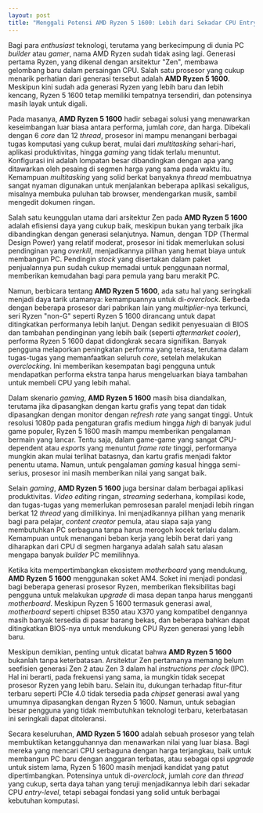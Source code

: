 ```yaml
---
layout: post
title: "Menggali Potensi AMD Ryzen 5 1600: Lebih dari Sekadar CPU Entry-Level"
---
```


Bagi para _enthusiast_ teknologi, terutama yang berkecimpung di dunia PC _builder_ atau _gamer_, nama AMD Ryzen sudah tidak asing lagi. Generasi pertama Ryzen, yang dikenal dengan arsitektur "Zen", membawa gelombang baru dalam persaingan CPU. Salah satu prosesor yang cukup menarik perhatian dari generasi tersebut adalah **AMD Ryzen 5 1600**. Meskipun kini sudah ada generasi Ryzen yang lebih baru dan lebih kencang, Ryzen 5 1600 tetap memiliki tempatnya tersendiri, dan potensinya masih layak untuk digali.

Pada masanya, **AMD Ryzen 5 1600** hadir sebagai solusi yang menawarkan keseimbangan luar biasa antara performa, jumlah _core_, dan harga. Dibekali dengan 6 _core_ dan 12 _thread_, prosesor ini mampu menangani berbagai tugas komputasi yang cukup berat, mulai dari _multitasking_ sehari-hari, aplikasi produktivitas, hingga _gaming_ yang tidak terlalu menuntut. Konfigurasi ini adalah lompatan besar dibandingkan dengan apa yang ditawarkan oleh pesaing di segmen harga yang sama pada waktu itu. Kemampuan _multitasking_ yang solid berkat banyaknya _thread_ membuatnya sangat nyaman digunakan untuk menjalankan beberapa aplikasi sekaligus, misalnya membuka puluhan tab browser, mendengarkan musik, sambil mengedit dokumen ringan.

Salah satu keunggulan utama dari arsitektur Zen pada **AMD Ryzen 5 1600** adalah efisiensi daya yang cukup baik, meskipun bukan yang terbaik jika dibandingkan dengan generasi selanjutnya. Namun, dengan TDP (Thermal Design Power) yang relatif moderat, prosesor ini tidak memerlukan solusi pendinginan yang _overkill_, menjadikannya pilihan yang hemat biaya untuk membangun PC. Pendingin _stock_ yang disertakan dalam paket penjualannya pun sudah cukup memadai untuk penggunaan normal, memberikan kemudahan bagi para pemula yang baru merakit PC.

Namun, berbicara tentang **AMD Ryzen 5 1600**, ada satu hal yang seringkali menjadi daya tarik utamanya: kemampuannya untuk di-_overclock_. Berbeda dengan beberapa prosesor dari pabrikan lain yang _multiplier_-nya terkunci, seri Ryzen "non-G" seperti Ryzen 5 1600 dirancang untuk dapat ditingkatkan performanya lebih lanjut. Dengan sedikit penyesuaian di BIOS dan tambahan pendinginan yang lebih baik (seperti _aftermarket cooler_), performa Ryzen 5 1600 dapat didongkrak secara signifikan. Banyak pengguna melaporkan peningkatan performa yang terasa, terutama dalam tugas-tugas yang memanfaatkan seluruh _core_, setelah melakukan _overclocking_. Ini memberikan kesempatan bagi pengguna untuk mendapatkan performa ekstra tanpa harus mengeluarkan biaya tambahan untuk membeli CPU yang lebih mahal.

Dalam skenario _gaming_, **AMD Ryzen 5 1600** masih bisa diandalkan, terutama jika dipasangkan dengan kartu grafis yang tepat dan tidak dipasangkan dengan monitor dengan _refresh rate_ yang sangat tinggi. Untuk resolusi 1080p pada pengaturan grafis medium hingga _high_ di banyak judul game populer, Ryzen 5 1600 masih mampu memberikan pengalaman bermain yang lancar. Tentu saja, dalam game-game yang sangat CPU-dependent atau _esports_ yang menuntut _frame rate_ tinggi, performanya mungkin akan mulai terlihat batasnya, dan kartu grafis menjadi faktor penentu utama. Namun, untuk pengalaman _gaming_ kasual hingga semi-serius, prosesor ini masih memberikan nilai yang sangat baik.

Selain _gaming_, **AMD Ryzen 5 1600** juga bersinar dalam berbagai aplikasi produktivitas. _Video editing_ ringan, _streaming_ sederhana, kompilasi kode, dan tugas-tugas yang memerlukan pemrosesan paralel menjadi lebih ringan berkat 12 _thread_ yang dimilikinya. Ini menjadikannya pilihan yang menarik bagi para pelajar, _content creator_ pemula, atau siapa saja yang membutuhkan PC serbaguna tanpa harus merogoh kocek terlalu dalam. Kemampuan untuk menangani beban kerja yang lebih berat dari yang diharapkan dari CPU di segmen harganya adalah salah satu alasan mengapa banyak _builder_ PC memilihnya.

Ketika kita mempertimbangkan ekosistem _motherboard_ yang mendukung, **AMD Ryzen 5 1600** menggunakan soket AM4. Soket ini menjadi pondasi bagi beberapa generasi prosesor Ryzen, memberikan fleksibilitas bagi pengguna untuk melakukan _upgrade_ di masa depan tanpa harus mengganti _motherboard_. Meskipun Ryzen 5 1600 termasuk generasi awal, _motherboard_ seperti chipset B350 atau X370 yang kompatibel dengannya masih banyak tersedia di pasar barang bekas, dan beberapa bahkan dapat ditingkatkan BIOS-nya untuk mendukung CPU Ryzen generasi yang lebih baru.

Meskipun demikian, penting untuk dicatat bahwa **AMD Ryzen 5 1600** bukanlah tanpa keterbatasan. Arsitektur Zen pertamanya memang belum seefisien generasi Zen 2 atau Zen 3 dalam hal _instructions per clock_ (IPC). Hal ini berarti, pada frekuensi yang sama, ia mungkin tidak secepat prosesor Ryzen yang lebih baru. Selain itu, dukungan terhadap fitur-fitur terbaru seperti PCIe 4.0 tidak tersedia pada _chipset_ generasi awal yang umumnya dipasangkan dengan Ryzen 5 1600. Namun, untuk sebagian besar pengguna yang tidak membutuhkan teknologi terbaru, keterbatasan ini seringkali dapat ditoleransi.

Secara keseluruhan, **AMD Ryzen 5 1600** adalah sebuah prosesor yang telah membuktikan ketangguhannya dan menawarkan nilai yang luar biasa. Bagi mereka yang mencari CPU serbaguna dengan harga terjangkau, baik untuk membangun PC baru dengan anggaran terbatas, atau sebagai opsi _upgrade_ untuk sistem lama, Ryzen 5 1600 masih menjadi kandidat yang patut dipertimbangkan. Potensinya untuk di-_overclock_, jumlah _core_ dan _thread_ yang cukup, serta daya tahan yang teruji menjadikannya lebih dari sekadar CPU _entry-level_, tetapi sebagai fondasi yang solid untuk berbagai kebutuhan komputasi.
